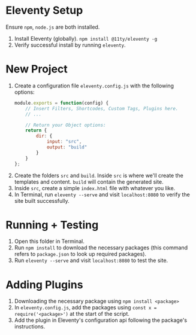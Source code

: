 # Eleventy Setup

Ensure `npm`, `node.js` are both installed.

1. Install Eleventy (globally). `npm install @11ty/eleventy -g`
2. Verify successful install by running `eleventy`.

# New Project
1. Create a configuration file `eleventy.config.js` with the following options:
	```js
	module.exports = function(config) {
		// Insert Filters, Shortcodes, Custom Tags, Plugins here.
		// ...

		// Return your Object options:
		return {
			dir: {
				input: "src",
				output: "build"
			}
		}
	};
	```
2. Create the folders `src` and `build`. Inside `src` is where we'll create the templates and content. `build` will contain the generated site.
3. Inside `src`, create a simple `index.html` file with whatever you like.
4. In Terminal, run `eleventy --serve` and visit `localhost:8080` to verify the site built successfully.

# Running + Testing
1. Open this folder in Terminal.
2. Run `npm install` to download the necessary packages (this command refers to `package.json` to look up required packages).
3. Run `eleventy --serve` and visit `localhost:8080` to test the site.

# Adding Plugins
1. Downloading the necessary package using `npm install <package>`
2. In `eleventy.config.js`, add the packages using `const x = require('<package>')` at the start of the script.
3. Add the plugin in Eleventy's configuration api following the package's instructions.